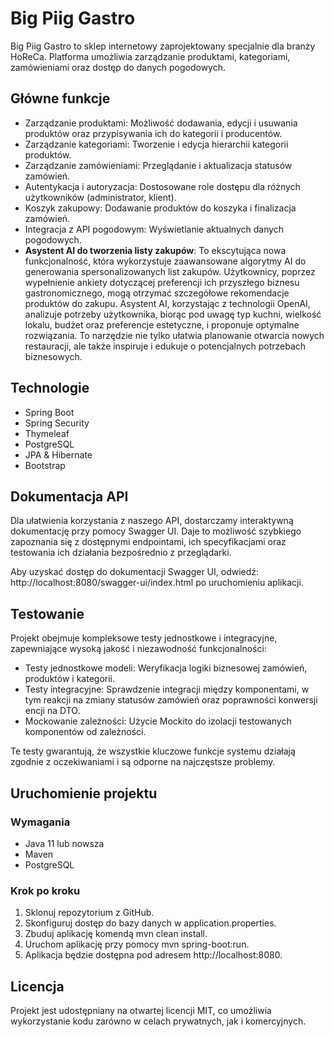 # Big Piig Gastro

Big Piig Gastro to sklep internetowy zaprojektowany specjalnie dla branży HoReCa. Platforma umożliwia zarządzanie produktami, kategoriami, zamówieniami oraz dostęp do danych pogodowych.

## Główne funkcje

- Zarządzanie produktami: Możliwość dodawania, edycji i usuwania produktów oraz przypisywania ich do kategorii i producentów.
- Zarządzanie kategoriami: Tworzenie i edycja hierarchii kategorii produktów.
- Zarządzanie zamówieniami: Przeglądanie i aktualizacja statusów zamówień.
- Autentykacja i autoryzacja: Dostosowane role dostępu dla różnych użytkowników (administrator, klient).
- Koszyk zakupowy: Dodawanie produktów do koszyka i finalizacja zamówień.
- Integracja z API pogodowym: Wyświetlanie aktualnych danych pogodowych.
- **Asystent AI do tworzenia listy zakupów**: To ekscytująca nowa funkcjonalność, która wykorzystuje zaawansowane algorytmy AI do generowania spersonalizowanych list zakupów. Użytkownicy, poprzez wypełnienie ankiety dotyczącej preferencji ich przyszłego biznesu gastronomicznego, mogą otrzymać szczegółowe rekomendacje produktów do zakupu. Asystent AI, korzystając z technologii OpenAI, analizuje potrzeby użytkownika, biorąc pod uwagę typ kuchni, wielkość lokalu, budżet oraz preferencje estetyczne, i proponuje optymalne rozwiązania. To narzędzie nie tylko ułatwia planowanie otwarcia nowych restauracji, ale także inspiruje i edukuje o potencjalnych potrzebach biznesowych.

## Technologie

- Spring Boot
- Spring Security
- Thymeleaf
- PostgreSQL
- JPA & Hibernate
- Bootstrap

## Dokumentacja API

Dla ułatwienia korzystania z naszego API, dostarczamy interaktywną dokumentację przy pomocy Swagger UI. Daje to możliwość szybkiego zapoznania się z dostępnymi endpointami, ich specyfikacjami oraz testowania ich działania bezpośrednio z przeglądarki.

Aby uzyskać dostęp do dokumentacji Swagger UI, odwiedź: http://localhost:8080/swagger-ui/index.html po uruchomieniu aplikacji.

## Testowanie

Projekt obejmuje kompleksowe testy jednostkowe i integracyjne, zapewniające wysoką jakość i niezawodność funkcjonalności:

- Testy jednostkowe modeli: Weryfikacja logiki biznesowej zamówień, produktów i kategorii.
- Testy integracyjne: Sprawdzenie integracji między komponentami, w tym reakcji na zmiany statusów zamówień oraz poprawności konwersji encji na DTO.
- Mockowanie zależności: Użycie Mockito do izolacji testowanych komponentów od zależności.

Te testy gwarantują, że wszystkie kluczowe funkcje systemu działają zgodnie z oczekiwaniami i są odporne na najczęstsze problemy.

## Uruchomienie projektu

### Wymagania

- Java 11 lub nowsza
- Maven
- PostgreSQL

### Krok po kroku

1. Sklonuj repozytorium z GitHub.
2. Skonfiguruj dostęp do bazy danych w application.properties.
3. Zbuduj aplikację komendą mvn clean install.
4. Uruchom aplikację przy pomocy mvn spring-boot:run.
5. Aplikacja będzie dostępna pod adresem http://localhost:8080.

## Licencja

Projekt jest udostępniany na otwartej licencji MIT, co umożliwia wykorzystanie kodu zarówno w celach prywatnych, jak i komercyjnych.